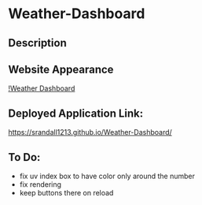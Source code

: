 # Weather-Dashboard

## Description

## Website Appearance

[!Weather Dashboard]()

## Deployed Application Link: 
https://srandall1213.github.io/Weather-Dashboard/

## To Do:

- fix uv index box to have color only around the number
- fix rendering
- keep buttons there on reload